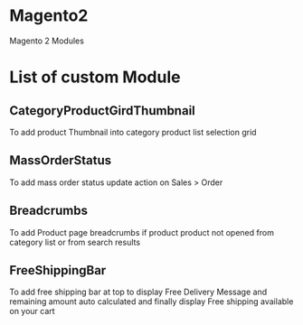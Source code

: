 # Magento2
Magento 2 Modules

# List of custom Module
## CategoryProductGirdThumbnail
To add product Thumbnail into category product list selection grid

## MassOrderStatus
To add mass order status update action on Sales > Order

## Breadcrumbs
To add Product page breadcrumbs if product product not opened from category list or from search results

## FreeShippingBar
To add free shipping bar at top to display Free Delivery Message and remaining amount auto calculated and finally display Free shipping available on your cart
